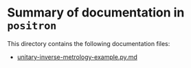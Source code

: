 # Summary of documentation in `positron`

This directory contains the following documentation files:

- [unitary-inverse-metrology-example.py.md](unitary-inverse-metrology-example.py.md)
